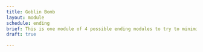 ```yaml
---
title: Goblin Bomb
layout: module
schedule: ending
brief: This is one module of 4 possible ending modules to try to minimize damage to Boulderton proper.  The goblins have created a large bomb and have placed it outside the Boulderton merchants guild location and are trying to steal as many goods as possible. If the PCs show up, can stop the bomb, and kill half of the goblins, the others flee.  If the PCs don't show up or half are not killed and the PCs are stopped, the goblins get a number of resources and start on training their members for next event. Treasure is found on creatures only. This module will be set up with the bathrooms acting as the building.
draft: true

---
```

